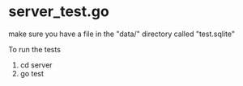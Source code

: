 # server_test.go
make sure you have a file in the "data/" directory called "test.sqlite"

To run the tests
1) cd server
2) go test